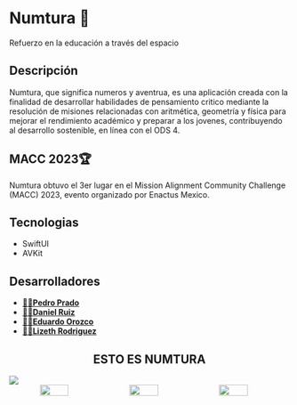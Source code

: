 <h1> Numtura 🚀</h1>
Refuerzo en la educación a través del espacio

<h2>Descripción</h2>
Numtura, que significa numeros y aventrua, es una aplicación creada con la finalidad de desarrollar habilidades de pensamiento critico mediante la resolución de misiones relacionadas con aritmética, geometría y física para mejorar el rendimiento académico y preparar a los jovenes, contribuyendo al desarrollo sostenible, en línea con el ODS 4. 

<h2>MACC 2023🏆</h2>
Numtura obtuvo el 3er lugar en el Mission Alignment Community Challenge (MACC) 2023, evento organizado por Enactus Mexico. 

<h2>Tecnologias</h2>
<ul>
  <li>SwiftUI</li>
  <li>AVKit</li>
</ul>

<h2>Desarrolladores</h2>
<ul>
 <li><a href="https://github.com/B1PO"><strong>👨‍💻Pedro Prado</strong></a></li> 
 <li><a href="https://github.com/DanielRuis"><strong>👨‍💻Daniel Ruiz</strong></a></li>
 <li><a href="https://github.com/Eduardo-Orozco-67"><strong>👨‍💻Eduardo Orozco</strong></a></li>
 <li><a href="https://github.com/lizeth45"><strong>👩‍💻Lizeth Rodriguez</strong></a></li>
</ul>

<h2 align="center">ESTO ES NUMTURA</h2>
<img src="https://github.com/lizeth45/Numtura/blob/main/Numtura%20Resources/mainViews.png">
<div style="display: flex" align="center">
  <img width="32%" src="https://github.com/lizeth45/Numtura/blob/main/Numtura%20Resources/arimex.png">
  <img width="32%" src="https://github.com/lizeth45/Numtura/blob/main/Numtura%20Resources/geosEx.png">
  <img width="32%" src="https://github.com/lizeth45/Numtura/blob/main/Numtura%20Resources/newex.png">
</div>

